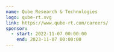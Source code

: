 ```yaml
---
name: Qube Research & Technologies
logo: qube-rt.svg
link: https://www.qube-rt.com/careers/
sponsor:
  - start: 2022-11-07 00:00:00
    end: 2023-11-07 00:00:00
---
```


